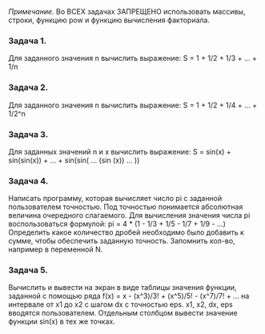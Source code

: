 *Примечание.* Во ВСЕХ задачах ЗАПРЕЩЕНО использовать массивы, строки, функцию pow и функцию вычисления факториала.

### Задача 1.
Для заданного значения n вычислить выражение:
S = 1 + 1/2 + 1/3 + ... + 1/n

### Задача 2.
Для заданного значения n вычислить выражение:
S = 1 + 1/2 + 1/4 + ... + 1/2^n

### Задача 3.
Для заданных значений n и x вычислить выражение:
S = sin(x) + sin(sin(x)) + ... + sin(sin( ... (sin (x)) ... ))

### Задача 4.
Написать программу, которая вычисляет число pi с заданной пользователем точностью. 
Под точностью понимается абсолютная величина очередного слагаемого.
Для вычисления значения числа pi воспользоваться формулой:
pi = 4 * (1 - 1/3 + 1/5 - 1/7 + 1/9 - ...)
Определить какое количество дробей необходимо было добавить к сумме, чтобы обеспечить заданную точность. Запомнить кол-во, например в переменной N.

### Задача 5.
Вычислить и вывести на экран в виде таблицы значения функции, заданной с помощью ряда 
f(x) = x - (x^3)/3! + (x^5)/5! - (x^7)/7! + ...
на интервале от x1 до x2 с шагом dx с точностью eps.
x1, x2, dx, eps вводятся пользователем.
Отдельным столбцом вывести значение функции sin(x) в тех же точках.